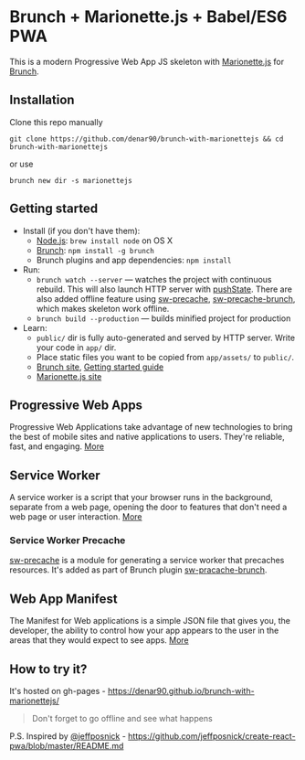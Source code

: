 # Brunch + Marionette.js + Babel/ES6 PWA

This is a modern Progressive Web App JS skeleton with [Marionette.js](http://marionettejs.com/) for [Brunch](http://brunch.io).


## Installation

Clone this repo manually 

`git clone https://github.com/denar90/brunch-with-marionettejs && cd brunch-with-marionettejs` 

or use 

`brunch new dir -s marionettejs`

## Getting started

* Install (if you don't have them):
    * [Node.js](http://nodejs.org): `brew install node` on OS X
    * [Brunch](http://brunch.io): `npm install -g brunch`
    * Brunch plugins and app dependencies: `npm install`
* Run:
    * `brunch watch --server` — watches the project with continuous rebuild. 
This will also launch HTTP server with [pushState](https://developer.mozilla.org/en-US/docs/Web/Guide/API/DOM/Manipulating_the_browser_history).
There are also added offline feature using [sw-precache](https://github.com/GoogleChrome/sw-precache), [sw-precache-brunch](https://github.com/denar90/sw-precache-brunch), which makes skeleton work offline.    
    * `brunch build --production` — builds minified project for production
* Learn:
    * `public/` dir is fully auto-generated and served by HTTP server.  Write your code in `app/` dir.
    * Place static files you want to be copied from `app/assets/` to `public/`.
    * [Brunch site](http://brunch.io), [Getting started guide](https://github.com/brunch/brunch-guide#readme)
    * [Marionette.js site](http://marionettejs.com/)

## Progressive Web Apps
   
Progressive Web Applications take advantage of new technologies to bring the best of mobile sites and native 
applications to users. They're reliable, fast, and engaging. [More](https://developers.google.com/web/progressive-web-apps/)
    

## Service Worker

A service worker is a script that your browser runs in the background, separate from a web page, opening the door to 
features that don't need a web page or user interaction. [More](https://developers.google.com/web/fundamentals/getting-started/primers/service-workers)

### Service Worker Precache

[sw-precache](https://github.com/GoogleChrome/sw-precache) is a module for generating a service worker that precaches resources.
It's added as part of Brunch plugin [sw-pracache-brunch](https://github.com/denar90/sw-precache-brunch).


## Web App Manifest

The Manifest for Web applications is a simple JSON file that gives you, the developer, the ability to control how your 
app appears to the user in the areas that they would expect to see apps. [More](https://developers.google.com/web/updates/2014/11/Support-for-installable-web-apps-with-webapp-manifest-in-chrome-38-for-Android?hl=en)

## How to try it?

It's hosted on gh-pages - https://denar90.github.io/brunch-with-marionettejs/
> Don't forget to go offline and see what happens

P.S. Inspired by [@jeffposnick](https://github.com/jeffposnick) - https://github.com/jeffposnick/create-react-pwa/blob/master/README.md